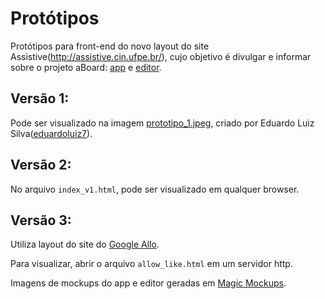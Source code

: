 # Protótipos

Protótipos para front-end do novo layout do site Assistive(http://assistive.cin.ufpe.br/), cujo objetivo é divulgar e informar sobre o projeto aBoard: [app](https://play.google.com/store/apps/details?id=assistive.aboard&pcampaignid=MKT-Other-global-all-co-prtnr-py-PartBadge-Mar2515-1) e [editor](http://assistive.cin.ufpe.br/aboard/).

## Versão 1:

Pode ser visualizado na imagem [prototipo_1.jpeg](https://github.com/wba25/aBoard-website/blob/master/Prototipo/prototipo_1.jpeg), criado por Eduardo Luiz Silva([eduardoluiz7](https://github.com/eduardoluiz7)).

## Versão 2:

No arquivo `index_v1.html`, pode ser visualizado em qualquer browser.

## Versão 3:

Utiliza layout do site do [Google Allo](allo.google.com).

Para visualizar, abrir o arquivo `allow_like.html` em um servidor http.

Imagens de mockups do app e editor geradas em [Magic Mockups](http://magicmockups.com/).



